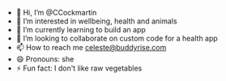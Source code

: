 - 👋 Hi, I’m @CCockmartin
- 👀 I’m interested in wellbeing, health and animals
- 🌱 I’m currently learning to build an app
- 💞️ I’m looking to collaborate on custom code for a health app
- 📫 How to reach me celeste@buddyrise.com
- 😄 Pronouns: she
- ⚡ Fun fact:  I don't like raw vegetables

<!---
CCockmartin/CCockmartin is a ✨ special ✨ repository because its `README.md` (this file) appears on your GitHub profile.
You can click the Preview link to take a look at your changes.
--->
